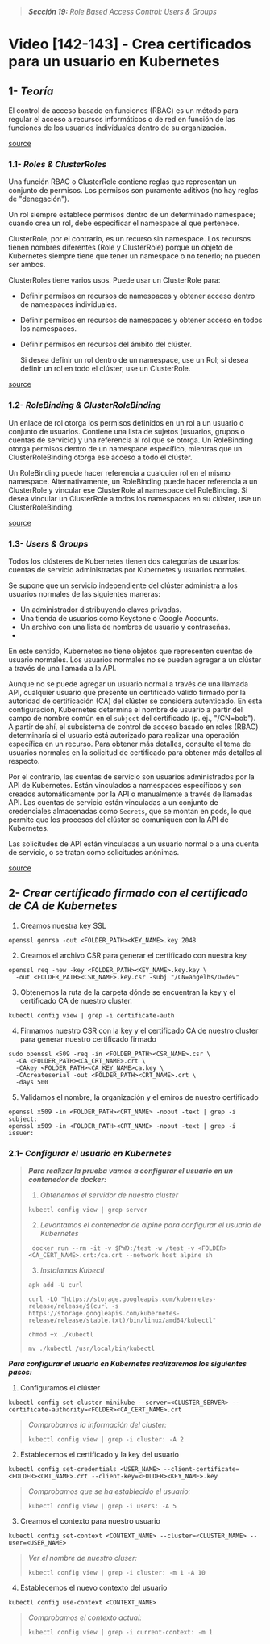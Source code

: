 > _**Sección 19:** Role Based Access Control: Users & Groups_

# Video [142-143] - Crea certificados para un usuario en Kubernetes

## 1- _Teoría_

El control de acceso basado en funciones (RBAC) es un método para regular el acceso a recursos informáticos o de red en función de las funciones de los usuarios individuales dentro de su organización.

[source](https://kubernetes.io/docs/reference/access-authn-authz/rbac/)

### 1.1- _Roles & ClusterRoles_

Una función RBAC o ClusterRole contiene reglas que representan un conjunto de permisos. Los permisos son puramente aditivos (no hay reglas de "denegación").

Un rol siempre establece permisos dentro de un determinado namespace; cuando crea un rol, debe especificar el namespace al que pertenece.

ClusterRole, por el contrario, es un recurso sin namespace. Los recursos tienen nombres diferentes (Role y ClusterRole) porque un objeto de Kubernetes siempre tiene que tener un namespace o no tenerlo; no pueden ser ambos.

ClusterRoles tiene varios usos. Puede usar un ClusterRole para:

- Definir permisos en recursos de namespaces y obtener acceso dentro de namespaces individuales.
- Definir permisos en recursos de namespaces y obtener acceso en todos los namespaces.
- Definir permisos en recursos del ámbito del clúster.

  Si desea definir un rol dentro de un namespace, use un Rol; si desea definir un rol en todo el clúster, use un ClusterRole.
  
[source](https://kubernetes.io/docs/reference/access-authn-authz/rbac/#role-and-clusterrole)

### 1.2- _RoleBinding & ClusterRoleBinding_

Un enlace de rol otorga los permisos definidos en un rol a un usuario o conjunto de usuarios. Contiene una lista de sujetos (usuarios, grupos o cuentas de servicio) y una referencia al rol que se otorga. Un RoleBinding otorga permisos dentro de un namespace específico, mientras que un ClusterRoleBinding otorga ese acceso a todo el clúster.

Un RoleBinding puede hacer referencia a cualquier rol en el mismo namespace. Alternativamente, un RoleBinding puede hacer referencia a un ClusterRole y vincular ese ClusterRole al namespace del RoleBinding. Si desea vincular un ClusterRole a todos los namespaces en su clúster, use un ClusterRoleBinding.

[source](https://kubernetes.io/docs/reference/access-authn-authz/rbac/#rolebinding-and-clusterrolebinding)

### 1.3- _Users & Groups_

Todos los clústeres de Kubernetes tienen dos categorías de usuarios: cuentas de servicio administradas por Kubernetes y usuarios normales.

Se supone que un servicio independiente del clúster administra a los usuarios normales de las siguientes maneras:

- Un administrador distribuyendo claves privadas.
- Una tienda de usuarios como Keystone o Google Accounts.
- Un archivo con una lista de nombres de usuario y contraseñas.
- 
En este sentido, Kubernetes no tiene objetos que representen cuentas de usuario normales. Los usuarios normales no se pueden agregar a un clúster a través de una llamada a la API.

Aunque no se puede agregar un usuario normal a través de una llamada API, cualquier usuario que presente un certificado válido firmado por la autoridad de certificación (CA) del clúster se considera autenticado. En esta configuración, Kubernetes determina el nombre de usuario a partir del campo de nombre común en el `subject` del certificado (p. ej., "/CN=bob"). A partir de ahí, el subsistema de control de acceso basado en roles (RBAC) determinaría si el usuario está autorizado para realizar una operación específica en un recurso. Para obtener más detalles, consulte el tema de usuarios normales en la solicitud de certificado para obtener más detalles al respecto.

Por el contrario, las cuentas de servicio son usuarios administrados por la API de Kubernetes. Están vinculados a namespaces específicos y son creados automáticamente por la API o manualmente a través de llamadas API. Las cuentas de servicio están vinculadas a un conjunto de credenciales almacenadas como `Secrets`, que se montan en pods, lo que permite que los procesos del clúster se comuniquen con la API de Kubernetes.

Las solicitudes de API están vinculadas a un usuario normal o a una cuenta de servicio, o se tratan como solicitudes anónimas.

[source](https://kubernetes.io/docs/reference/access-authn-authz/authentication/#users-in-kubernetes)

## 2- _Crear certificado firmado con el certificado de CA de Kubernetes_

1. Creamos nuestra key SSL

```shell
openssl genrsa -out <FOLDER_PATH><KEY_NAME>.key 2048
```

2. Creamos el archivo CSR para generar el certificado con nuestra key

```shell
openssl req -new -key <FOLDER_PATH><KEY_NAME>.key.key \
  -out <FOLDER_PATH><CSR_NAME>.key.csr -subj "/CN=angelhs/O=dev"
```

3. Obtenemos la ruta de la carpeta dónde se encuentran la key y el certificado CA de nuestro cluster.

```shell
kubectl config view | grep -i certificate-auth
```

4. Firmamos nuestro CSR con la key y el certificado CA de nuestro cluster para generar nuestro certificado firmado

```shell
sudo openssl x509 -req -in <FOLDER_PATH><CSR_NAME>.csr \
  -CA <FOLDER_PATH><CA_CRT_NAME>.crt \
  -CAkey <FOLDER_PATH><CA_KEY_NAME>ca.key \
  -CAcreateserial -out <FOLDER_PATH><CRT_NAME>.crt \
  -days 500
```

5. Validamos el nombre, la organización y el emiros de nuestro certificado

```shell
openssl x509 -in <FOLDER_PATH><CRT_NAME> -noout -text | grep -i subject:
openssl x509 -in <FOLDER_PATH><CRT_NAME> -noout -text | grep -i issuer:
```

### 2.1- _Configurar el usuario en Kubernetes_

> _**Para realizar la prueba vamos a configurar el usuario en un contenedor de docker:**_
> 
> 1. _Obtenemos el servidor de nuestro cluster_
> ```shell
> kubectl config view | grep server
> ```
> 
> 2. _Levantamos el contenedor de alpine para configurar el usuario de Kubernetes_
> ```shell
>  docker run --rm -it -v $PWD:/test -w /test -v <FOLDER><CA_CERT_NAME>.crt:/ca.crt --network host alpine sh
> ```
> 
> 3. _Instalamos Kubectl_
> ```shell
> apk add -U curl
> 
> curl -LO "https://storage.googleapis.com/kubernetes-release/release/$(curl -s https://storage.googleapis.com/kubernetes-release/release/stable.txt)/bin/linux/amd64/kubectl"
> 
> chmod +x ./kubectl
> 
> mv ./kubectl /usr/local/bin/kubectl
> ```

**_Para configurar el usuario en Kubernetes realizaremos los siguientes pasos:_**

1. Configuramos el clúster

```shell
kubectl config set-cluster minikube --server=<CLUSTER_SERVER> --certificate-authority=<FOLDER><CA_CERT_NAME>.crt
```

> _Comprobamos la información del cluster:_
> ```shell
> kubectl config view | grep -i cluster: -A 2
> ```

2. Establecemos el certificado y la key del usuario

```shell
kubectl config set-credentials <USER_NAME> --client-certificate=<FOLDER><CRT_NAME>.crt --client-key=<FOLDER><KEY_NAME>.key
```

> _Comprobamos que se ha establecido el usuario:_
> ```shell
> kubectl config view | grep -i users: -A 5
> ```

3. Creamos el contexto para nuestro usuario

```shell
kubectl config set-context <CONTEXT_NAME> --cluster=<CLUSTER_NAME> --user=<USER_NAME>
```

> _Ver el nombre de nuestro cluser:_
> ```shell
> kubectl config view | grep -i cluster: -m 1 -A 10
> ```

4. Establecemos el nuevo contexto del usuario

```shell
kubectl config use-context <CONTEXT_NAME>
```

> _Comprobamos el contexto actual:_
> ```shell
> kubectl config view | grep -i current-context: -m 1
> ```